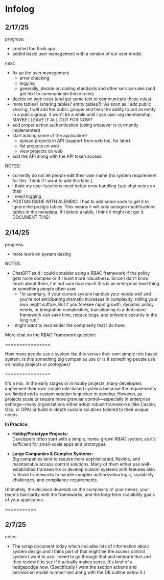 # Infolog

## 2/17/25

progress:

- created the flask app
- added basic user management with a version of our user model.

next:

- fix up the user management
    - error checking
    - logging
    - generally, decide on coding standards and other service rules (and get text to communicate these rules)
- decide on web rules (and get some text to communicate these rules)
- more tables? (sharing tables? entity tables?): As soon as I add public sharing, I will add the public groups and then the ability to
    put an entity in a public group. It won't be a while until I use user org membership. MAYBE I LEAVE IT ALL OUT FOR NOW?
- add proper action authentication (using whatever is currnently implemented)
- start adding some of the application?
    - upload projects in API (support from web too, for later)
    - list projects on web
    - view projects on web
- add the API along with the API token access.

NOTES:

- currently do not let people edit their user name (no system requirement for this. Think if I want to add this later.)
- I think my user functions need better error handling (see chat notes on that)
- I need logging
- POSTGIS ISSUE WITH ALEMBIC: I had to add some code to get it to ignore the postgis tables. This means it will only autogen modifications
  tables in the metadata. If I delete a table, I think it might not get it. DOCUMENT THIS!

## 2/14/25

progress:

- more work on system desing

NOTES:

- ChatGPT said I could consider using a RBAC framework if the policy gets more complex or if I want more robustness. Since I don't know much about them, I'm not sure how much this is an enterprise level thing or something people often user.
    - "In summary, if your current system handles your needs well and you're not anticipating dramatic increases in complexity, rolling your own might suffice. But if you foresee rapid growth, dynamic policy needs, or integration complexities, transitioning to a dedicated framework can save time, reduce bugs, and enhance security in the long run."
- I might want to reconsider the complexity that I do have.


More chat on the RBAC Framework question:

================

How many people use a system like this versus their own simple role based system. Is this something big companies use or is it something people use on hobby projects or protoypes?

================

It's a mix. In the early stages or in hobby projects, many developers implement their own simple role-based systems because the requirements are limited and a custom solution is quicker to develop. However, as projects scale or require more granular control—especially in enterprise settings—many organizations either adopt robust frameworks (like Casbin, Oso, or OPA) or build in-depth custom solutions tailored to their unique needs.

**In Practice:**

- **Hobby/Prototype Projects:**  
  Developers often start with a simple, home-grown RBAC system, as it’s sufficient for small-scale apps and prototypes.

- **Large Companies & Complex Systems:**  
  Big companies tend to require more sophisticated, flexible, and maintainable access control solutions. Many of them either use well-established frameworks or develop custom systems with features akin to those frameworks to handle complex authorization logic, scalability challenges, and compliance requirements.

Ultimately, the decision depends on the complexity of your needs, your team's familiarity with the frameworks, and the long-term scalability goals of your application.

===========



## 2/7/25

notes:

- The scrap document today which includes lots of information about system design and I think part of that might be the access control system I want to use.
    I need to go through that and reiterate that and then review it to see if it actually makes sense. It's kind of a hodgepodge now.
    (Specifically I want the section actions and permission model number two along with the DB outline below it.)